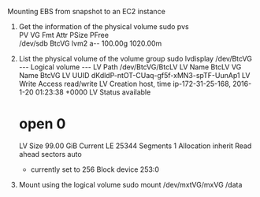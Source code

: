 Mounting EBS from snapshot to an EC2 instance

1. Get the information of the physical volume
   sudo pvs   
    PV         VG    Fmt  Attr PSize   PFree   
  /dev/sdb   BtcVG lvm2 a--  100.00g 1020.00m

2. List the physical volume of the volume group
   sudo lvdisplay /dev/BtcVG
     --- Logical volume ---
      LV Path                /dev/BtcVG/BtcLV
      LV Name                BtcLV
      VG Name                BtcVG
      LV UUID                dKdldP-ntOT-CUaq-gf5f-xMN3-spTF-UunAp1
      LV Write Access        read/write
      LV Creation host, time ip-172-31-25-168, 2016-1-20 01:23:38 +0000
      LV Status              available
      # open                 0
      LV Size                99.00 GiB
      Current LE             25344
      Segments               1
      Allocation             inherit
      Read ahead sectors     auto
      - currently set to     256
      Block device           253:0
      
 3. Mount using the logical volume
      sudo mount /dev/mxtVG/mxVG /data
